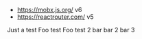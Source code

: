 - https://mobx.js.org/ v6
- https://reactrouter.com/ v5

Just a test
Foo test
Foo test 2
bar
bar 2
bar 3